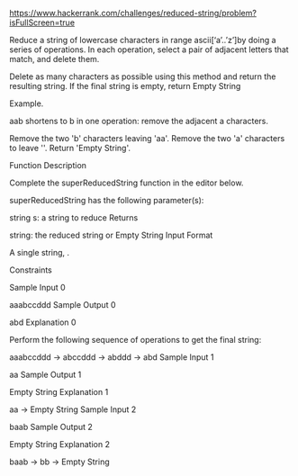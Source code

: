 https://www.hackerrank.com/challenges/reduced-string/problem?isFullScreen=true

Reduce a string of lowercase characters in range ascii[‘a’..’z’]by doing a series of operations. In each operation, select a pair of adjacent letters that match, and delete them.

Delete as many characters as possible using this method and return the resulting string. If the final string is empty, return Empty String

Example.


aab shortens to b in one operation: remove the adjacent a characters.


Remove the two 'b' characters leaving 'aa'. Remove the two 'a' characters to leave ''. Return 'Empty String'.

Function Description

Complete the superReducedString function in the editor below.

superReducedString has the following parameter(s):

string s: a string to reduce
Returns

string: the reduced string or Empty String
Input Format

A single string, .

Constraints

Sample Input 0

aaabccddd
Sample Output 0

abd
Explanation 0

Perform the following sequence of operations to get the final string:

aaabccddd → abccddd → abddd → abd
Sample Input 1

aa
Sample Output 1

Empty String
Explanation 1

aa → Empty String
Sample Input 2

baab
Sample Output 2

Empty String
Explanation 2

baab → bb → Empty String